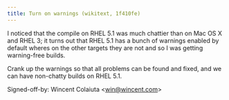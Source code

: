```yaml
---
title: Turn on warnings (wikitext, 1f410fe)
---
```


I noticed that the compile on RHEL 5.1 was much chattier than on Mac OS X and RHEL 3; it turns out that RHEL 5.1 has a bunch of warnings enabled by default wheres on the other targets they are not and so I was getting warning-free builds.

Crank up the warnings so that all problems can be found and fixed, and we can have non-chatty builds on RHEL 5.1.

Signed-off-by: Wincent Colaiuta &lt;win@wincent.com&gt;
